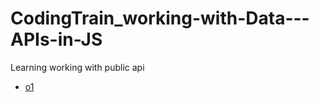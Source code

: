# CodingTrain_working-with-Data---APIs-in-JS
 Learning working with public api
 
 * [o1](https://yuanfang313.github.io/CodingTrain_working-with-Data-APIs-in-JS/01_fetch()/index.html)
